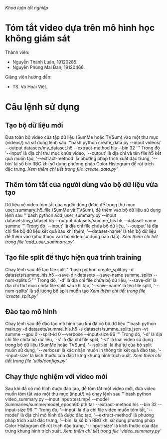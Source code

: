 *Khoá luận tốt nghiệp*
# Tóm tắt video dựa trên mô hình học không giám sát

Thành viên:
- Nguyễn Thành Luân, 19120285.
- Nguyễn Phùng Mai Đan, 19120466.

Giảng viên hướng dẫn:
- TS. Võ Hoài Việt.


# Câu lệnh sử dụng
## Tạo bộ dữ liệu mới
Đưa toàn bộ video của tập dữ liệu (SumMe hoặc TVSum) vào một thư mục (videos/) và sử dụng lệnh sau
'''bash
python create_data.py --input videos/ --output datasets/my_dataset.h5 --extract-method his --bin 32
'''
Trong đó '--input' là địa chỉ thư mục chứa video, '--output' là địa chỉ và tên file h5 kết quả muốn tạo, '--extract-method' là phương pháp trích xuất đặc trưng, '--bin' là số bin RBG khi sử dụng phương pháp Color Histogram để rút trích đặc trưng.
*Xem thêm chi tiết trong file 'create_data.py'*

## Thêm tóm tắt của người dùng vào bộ dữ liệu vừa tạo
Dữ liệu về video tóm tắt của người dùng được để trong thư mục user_summary_h5_file (SumMe và TVSum), để thêm vào bộ dữ liệu sử dụng lệnh sau
'''bash
python add_user_summary.py --input datasets/my_dataset.h5 --output datasets/summe_his.h5 --dataset-name summe
'''
Trong đó '--input' là địa chỉ file chứa bộ dữ liệu, '--output' là địa chỉ file bộ dữ liệu kết quả sau khi thêm, '--dataset-name' là tên bộ dữ liệu để thêm vào (phụ thuộc vào bộ video sử dụng ban đầu).
*Xem thêm chi tiết trong file 'add_user_summary.py'*

## Tạo file split để thực hiện quá trình training
Chạy lệnh sau để tạo file split
'''bash
python create_split.py -d datasets/summe_his.h5 --save-dir datasets --save-name summe_splits  --num-splits 5
'''
Trong đó, '-d' là địa chỉ file chứa bộ dữ liệu, '--save-dir' là địa chỉ thư mục chứa file split sau khi tạo, '--save-name' là tên file split, '--num-splits' là số lượng bộ split muốn tạo
*Xem thêm chi tiết trong file 'create_split.py'*

## Đào tạo mô hình
Chạy lệnh sau để đào tạo mô hình sau khi đã có bộ dữ liệu
'''bash
python main.py -d datasets/summe_his.h5 -s datasets/summe_splits.json -vt summe --gpu 0 --split-id 0 --verbose --input-size 96
'''
Trong đó, '-d' là địa chỉ file chứa bộ dữ liệu, '-s' là địa chỉ file split, '-vt' là loại video sử dụng trong bộ dữ liệu (SumMe hoặc TVSum), '--split-id' là thứ tự của bộ split muốn sử dụng, '--verbose' là xác nhận muốn in thông tin kết quả đào tạo, '--input-size' là kích thước của đặc trưng khung hình trích xuất.
*Xem thêm chi tiết trong file 'utils/configs.py'*

## Chạy thực nghiệm với video mới
Sau khi đã có mô hình được đào tạo, để tóm tắt một video mới, đưa video muốn tóm tắt vào một thư mục (input/) và chạy lệnh sau
'''bash
python video_summary.py --input input/test.mp4 --model Summaries/summe/model_epoch60.pth.tar --extract-method his --bin 32 --input-size 96
'''
Trong đó, '--input' là địa chỉ file video muốn tóm tắt, '--model' là địa chỉ mô hình đã được đào tạo, '--extract-method' là phương pháp trích xuất đặc trưng, '--bin' là số bin RBG khi sử dụng phương pháp Color Histogram để rút trích đặc trưng, '--input-size' là kích thước của đặc trưng khung hình trích xuất.
*Xem thêm chi tiết trong file 'video_summary.py'*


